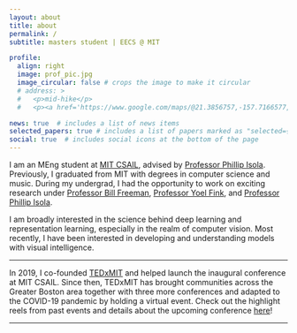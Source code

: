 ```yaml
---
layout: about
title: about
permalink: /
subtitle: masters student | EECS @ MIT

profile:
  align: right
  image: prof_pic.jpg
  image_circular: false # crops the image to make it circular
  # address: >
  #   <p>mid-hike</p>
  #   <p><a href='https://www.google.com/maps/@21.3856757,-157.7166577,3a,75y,20.89h,104.12t/data=!3m8!1e1!3m6!1sAF1QipMhyEMvFdtnPwALh5LUrjL8lMKieiT0k-7y0-Y-!2e10!3e11!6shttps:%2F%2Flh5.googleusercontent.com%2Fp%2FAF1QipMhyEMvFdtnPwALh5LUrjL8lMKieiT0k-7y0-Y-%3Dw203-h100-k-no-pi-0-ya55.89416-ro-0-fo100!7i8704!8i4352'>somewhere in o'ahu</a></p>

news: true  # includes a list of news items
selected_papers: true # includes a list of papers marked as "selected={true}"
social: true  # includes social icons at the bottom of the page
---
```


I am an MEng student at <a href='https://csail.mit.edu/'>MIT CSAIL</a>, advised by <a href='http://web.mit.edu/phillipi/'>Professor Phillip Isola</a>. Previously, I graduated from MIT with degrees in computer science and music. During my undergrad, I had the opportunity to work on exciting research under <a href='https://billf.mit.edu/'>Professor Bill Freeman</a>, <a href='http://mit-pbg.mit.edu/'>Professor Yoel Fink</a>, and <a href='http://web.mit.edu/phillipi/'>Professor Phillip Isola</a>.

I am broadly interested in the science behind deep learning and representation learning, especially in the realm of computer vision. Most recently, I have been interested in developing and understanding models with visual intelligence.
<hr>
In 2019, I co-founded <a href='https://tedx.mit.edu'>TEDxMIT</a> and helped launch the inaugural conference at MIT CSAIL. Since then, TEDxMIT has brought communities across the Greater Boston area together with three more conferences and adapted to the COVID-19 pandemic by holding a virtual event. Check out the highlight reels from past events and details about the upcoming conference <a href='https://tedx.mit.edu/'>here</a>!
<hr>